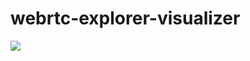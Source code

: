 # webrtc-explorer-visualizer

[![](https://cldup.com/pgZbzoshyV-3000x3000.png)](http://www.gsd.inesc-id.pt/)
